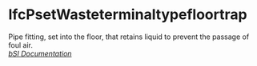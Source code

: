 IfcPsetWasteterminaltypefloortrap
=================================
Pipe fitting, set into the floor, that retains liquid to prevent the passage
of foul air.  
[ _bSI
Documentation_](https://standards.buildingsmart.org/IFC/DEV/IFC4_2/FINAL/HTML/schema/ifcplumbingfireprotectiondomain/pset/pset_wasteterminaltypefloortrap.htm)


